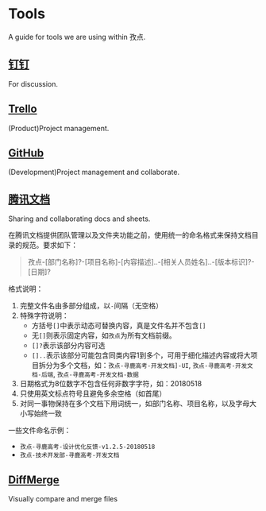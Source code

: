 # Tools

A guide for tools we are using within 孜点.

## [钉钉](https://im.dingtalk.com/)
For discussion.

## [Trello](https://trello.com/)
(Product)Project management.

## [GitHub](https://github.com/)
(Development)Project management and collaborate.

## [腾讯文档](docs.qq.com/)
Sharing and collaborating docs and sheets.

在腾讯文档提供团队管理以及文件夹功能之前，使用统一的命名格式来保持文档目录的规范。要求如下：

> 孜点-[部门名称]?-[项目名称]-[内容描述]..-[相关人员姓名]..-[版本标识]?-[日期]?

格式说明：

1. 完整文件名由多部分组成，以`-`间隔（无空格）
2. 特殊字符说明：
    - 方括号`[]`中表示动态可替换内容，真是文件名并不包含`[]`
    - 无`[]`则表示固定内容，如`孜点`为所有文档前缀。
    - `[]?`表示该部分内容可选
    - `[]..`表示该部分可能包含同类内容1到多个，可用于细化描述内容或将大项目拆分为多个文档，如：`孜点-寻鹿高考-开发文档]-UI`, `孜点-寻鹿高考-开发文档-后端`, `孜点-寻鹿高考-开发文档-数据`
3. 日期格式为8位数字不包含任何非数字字符，如：20180518
4. 只使用英文标点符号且避免多余空格（如首尾）
5. 对同一事物保持在多个文档下用词统一，如部门名称、项目名称，以及字母大小写始终一致

一些文件命名示例：

- `孜点-寻鹿高考-设计优化反馈-v1.2.5-20180518`
- `孜点-技术开发部-寻鹿高考-开发文档`

## [DiffMerge](https://www.sourcegear.com/diffmerge/)
Visually compare and merge files